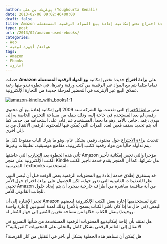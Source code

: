 ```yaml
---
author: يوغرطة بن علي (Youghourta Benali)
date: 2013-02-06 09:02:46+00:00
draft: false
title: Amazon تحصل على براءة اختراع تخص إمكانية إعادة بيع المواد الرقمية المستعملة
type: post
url: /2013/02/amazon-used-ebooks/
categories:
- Web
- هواتف/ أجهزة لوحية
tags:
- Amazon
- Ebooks
- أمازون
---
```


حصلت **Amazon** على **براءة اختراع** جديدة تخص إمكانية **بيع المواد الرقمية المستعملة** تماما مثلما يتم بيع المواد غير الرقمية من كتب ورقية وغيرها، في خطوة تبدو منها رغبة عملاق البيع عبر الإنترنت في التحضير لمرحلة جديدة من التجارة الإلكترونية.




[![amazon-kindle_with_books1-1](http://www.it-scoop.com/wp-content/uploads/2013/02/amazon-kindle_with_books1-1.jpg)
](http://www.it-scoop.com/wp-content/uploads/2013/02/amazon-kindle_with_books1-1.jpg)




تنص [براءة الاختراع](http://patft.uspto.gov/netacgi/nph-Parser?Sect1=PTO1&Sect2=HITOFF&d=PALL&p=1&u=%2Fnetahtml%2FPTO%2Fsrchnum.htm&r=1&f=G&l=50&s1=8,364,595.PN.&OS=PN/8,364,595&RS=PN/8,364,595) التي تقدمت بها الشركة سنة 2009 إلى إمكانية إعادة بيع أي محتوى رقمي لم يعد المستخدم في حاجة إليه، وذلك بنقله من مساحة التخزين الخاصة به إلى سوق رقمي خاص بالأمر وهو ما يجعل المستخدم غير قادر على استخدامه من جديد. كما أنه يتم تحديد سقف مُعين لعدد المرات التي يُمكن فيها للمحتوى الرقمي الانتقال من يد إلى أخرى.




تتحدث [براءة الاختراع](http://www.the-digital-reader.com/2013/02/04/newly-awarded-patent-suggests-amazon-is-interested-in-selling-used-ebooks) حول محتوى رقمي بشكل عام، وهو ما يترك الباب مفتوحا لكل ما يتم تداوله حاليا من مواد رقمية ككتب إلكترونية، مقاطع موسيقية، تطبيقات وغيرها.




تأتي هذه الخطوة بعد [التجارب](http://thenextweb.com/insider/2013/01/18/amazon-now-offering-kindle-rentals-of-regular-books-with-pricing-based-on-duration-of-the-loan/) التي خاضتها Amazon مؤخرا والتي تخص إمكانية تأجير الكتب الإلكترونية على متجر Kindle بدل شرائها، كما أن المتجر يقدم خدمة تأجير الكتب المدرسية Textbooks لمستخدميه.




قد يستغرق إطلاق خدمة إعادة بيع المحتويات الرقمية بعض الوقت قبل أن تُبصر النور، نظرا للتعقيدات القانونية التي تدور حوله، لكن الحصول على براءة اختراع حول الأمر تحمي Amazon من أية منافسة مباشرة من أطراف خارجية بمجرد أن يتم إيجاد حلول للجانب القانوني للأمر.




تجدر الإشارة إلى أن Amazon تتيح لمستخدميها إعارة بعض الكتب الإلكترونية لبعضهم البعض (في حال ما إذا كان ناشر الكتاب يسمح بالأمر) وذلك لمدة أسبوعين (إعارة واحدة ووحيدة) ينتقل الكتاب خلالها من مساحة تخزين المُعير إلى جهاز المُعار له.




هل تعتقد بأن إتاحة إمكانيةبيع المحتويات الرقمية المستخدمة من شأنها التسريع في الانتقال إلى العالم الرقمي بشكل كامل والتخلي على المحتويات "الفيزيائية"؟




هل يُمكن أن تساهم هذه الخطوة بشكل أو بآخر في التقليل من آثار القرصنة؟
